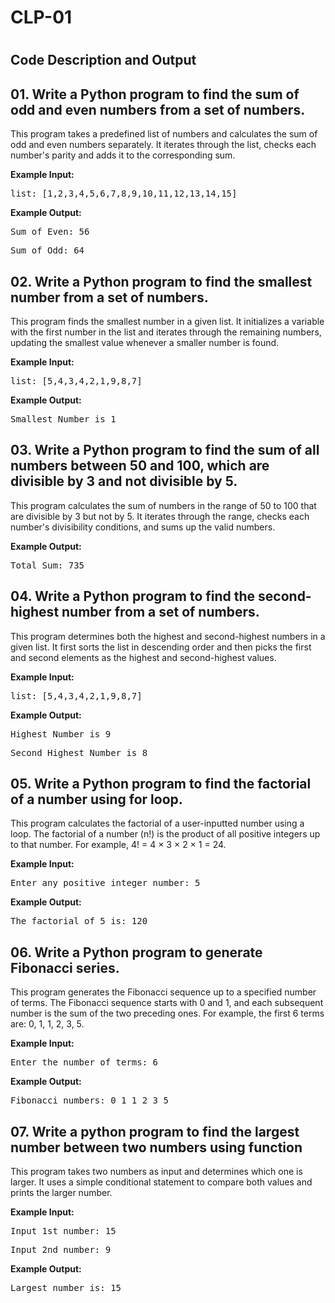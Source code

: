 <h1>CLP-01<h1>

<h2>Code Description and Output</h2>

<h2 id="odd-even">01. Write a Python program to find the sum of odd and even numbers from a
set of numbers.</h2>
<p>This program takes a predefined list of numbers and calculates the sum of odd and even numbers separately.
It iterates through the list, checks each number's parity and adds it to the corresponding sum.</p>
<p><strong>Example Input:</strong></p>
<pre>list: [1,2,3,4,5,6,7,8,9,10,11,12,13,14,15]</pre>
<p><strong>Example Output:</strong></p>
<pre>Sum of Even: 56</pre>
<pre>Sum of Odd: 64</pre>


<h2 id="smallest-number">02. Write a Python program to find the smallest number from a set of
numbers.</h2>
<p>This program finds the smallest number in a given list. It initializes a variable with the first number in the list
and iterates through the remaining numbers, updating the smallest value whenever a smaller number is found.</p>
<p><strong>Example Input:</strong></p>
<pre>list: [5,4,3,4,2,1,9,8,7]</pre>
<p><strong>Example Output:</strong></p>
<pre>Smallest Number is 1</pre>


<h2 id="sum-divisible">03. Write a Python program to find the sum of all numbers between 50 and
100, which are divisible by 3 and not divisible by 5.</h2>
<p>This program calculates the sum of numbers in the range of 50 to 100 that are divisible by 3 but not by 5.
It iterates through the range, checks each number's divisibility conditions, and sums up the valid numbers.</p>
<p><strong>Example Output:</strong></p>
<pre>Total Sum: 735</pre>


<h2 id="second-highest">04. Write a Python program to find the second-highest number from a set of
numbers.</h2>
<p>This program determines both the highest and second-highest numbers in a given list.
It first sorts the list in descending order and then picks the first and second elements as the highest and second-highest values.</p>
<p><strong>Example Input:</strong></p>
<pre>list: [5,4,3,4,2,1,9,8,7]</pre>
<p><strong>Example Output:</strong></p>
<pre>Highest Number is 9</pre>
<pre>Second Highest Number is 8</pre>


<h2 id="factorial">05. Write a Python program to find the factorial of a number using for loop.</h2>
<p>This program calculates the factorial of a user-inputted number using a loop.
The factorial of a number (n!) is the product of all positive integers up to that number.
For example, 4! = 4 × 3 × 2 × 1 = 24.</p>
<p><strong>Example Input:</strong></p>
<pre>Enter any positive integer number: 5</pre>
<p><strong>Example Output:</strong></p>
<pre>The factorial of 5 is: 120</pre>


<h2 id="fibonacci">06. Write a Python program to generate Fibonacci series.</h2>
<p>This program generates the Fibonacci sequence up to a specified number of terms.
The Fibonacci sequence starts with 0 and 1, and each subsequent number is the sum of the two preceding ones.
For example, the first 6 terms are: 0, 1, 1, 2, 3, 5.</p>
<p><strong>Example Input:</strong></p>
<pre>Enter the number of terms: 6</pre>
<p><strong>Example Output:</strong></p>
<pre>Fibonacci numbers: 0 1 1 2 3 5</pre>


<h2 id="largest-number">07. Write a python program to find the largest number between two
numbers using function</h2>
<p>This program takes two numbers as input and determines which one is larger.
It uses a simple conditional statement to compare both values and prints the larger number.</p>
<p><strong>Example Input:</strong></p>
<pre>Input 1st number: 15</pre>
<pre>Input 2nd number: 9</pre>
<p><strong>Example Output:</strong></p>
<pre>Largest number is: 15</pre>
